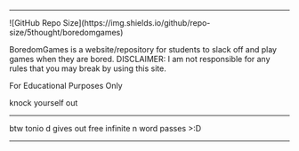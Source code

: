 <hr>
![GitHub Repo Size](https://img.shields.io/github/repo-size/5thought/boredomgames)

BoredomGames is a website/repository for students to slack off and play games when they are bored. DISCLAIMER: I am not responsible for any rules that you may break by using this site. 

For Educational Purposes Only 

knock yourself out 

<hr>

btw tonio d gives out free infinite n word passes >:D 

<hr>
